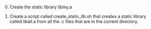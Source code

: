 0. Create the static library libmy.a

1. Create a script called create_static_lib.sh that creates a static library called liball.a from all the .c files that are in the current directory.
